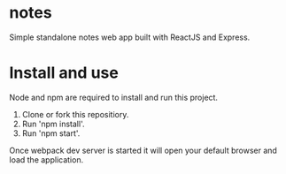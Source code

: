 # notes
Simple standalone notes web app built with ReactJS and Express. 

# Install and use
Node and npm are required to install and run this project.

1. Clone or fork this repositiory.
2. Run 'npm install'.
3. Run 'npm start'.

Once webpack dev server is started it will open your default browser and load the application. 

